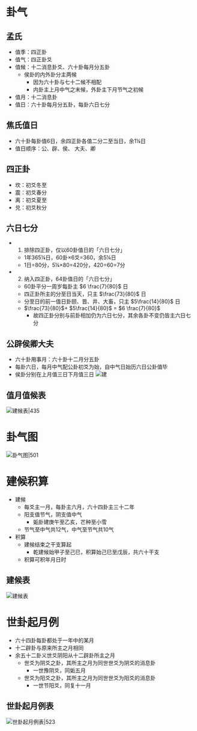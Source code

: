 # 卦气
## 孟氏
* 值季：四正卦
* 值气：四正卦爻
* 值候：十二消息卦爻、六十卦每月分五卦
	* 侯卦的内外卦分主两候
		* 因为六十卦与七十二候不相配
		* 内卦主上月中气之末候，外卦主下月节气之初候
* 值月：十二消息卦
* 值日：六十卦每月分五卦，每卦六日七分
## 焦氏值日
* 六十卦每卦值6日，余四正卦各值二分二至当日，余1¼日
* 值日顺序：公、辟、侯、 大夫、卿
## 四正卦
* 坎：初爻冬至
* 震：初爻春分
* 离：初爻夏至
* 兑：初爻秋分
## 六日七分
* 1. 排除四正卦，仅以60卦值日的「六日七分」
	* 1年365¼日，60卦×6爻=360，余5¼日
	* 1日=80分，5¼×80=420分，420÷60=7分
* 2. 纳入四正卦，64卦值日的「六日七分」
	* 60卦平分一周岁每卦主 $6 \frac{7}{80}$ 日
	* 四正卦所主的分至日当天，只主 $\frac{73}{80}$ 日
	* 分至日的前一值日卦颐、晋、井、大畜，只主 $5\frac{14}{80}$ 日
	* $\frac{73}{80}$+ $5\frac{14}{80}$ = $6 \frac{7}{80}$
		* 故四正卦分别与前卦相加仍为六日七分，其余各卦不变仍皆主六日七分
## 公辟侯卿大夫
* 六十卦用事月：六十卦十二月分五卦
* 每卦六日，每月中气配公卦初爻为始，自中气日始历六日公卦值毕
* 侯卦分别在上月值三日下月值三日
![建](https://raw.githubusercontent.com/Subiectum/Zhouyi/refs/heads/master/images/%E5%85%AC%E8%BE%9F%E4%BE%AF%E5%8D%BF%E5%A4%A7%E5%A4%AB%E5%8D%A6.webp)

## 值月值候表
![建候表|435](https://raw.githubusercontent.com/Subiectum/Zhouyi/refs/heads/master/images/%E5%80%BC%E6%9C%88%E5%80%BC%E5%80%99%E8%A1%A8.png)

# 卦气图
![卦气图|501](https://raw.githubusercontent.com/Subiectum/Zhouyi/refs/heads/master/images/%E5%8D%A6%E6%B0%94%E5%9B%BE-%E9%BB%84%E5%85%83%E7%82%B3.jpeg)

# 建候积算
* 建候
	* 每爻主一月，每卦主六月，六十四卦主三十二年
	* 阳支值节气，阴支值中气
		* 姤卦建庚午至乙亥，芒种至小雪
	* 节气至中气共12气，中气至节气共10气
* 积算
	* 建候结束之干支算起
		* 乾建候始甲子至己巳，积算始己巳至戊辰，共六十干支
	* 积算可积年月日时
## 建候表
![建候表](https://raw.githubusercontent.com/Subiectum/Zhouyi/refs/heads/master/images/%E5%BB%BA%E5%80%99%E5%9B%BE.png)

# 世卦起月例
* 六十四卦每卦都处于一年中的某月
* 十二辟卦与原来所主之月相同
* 余五十二卦义世爻阴阳从十二辟卦所主之月
	* 世爻为阴爻之卦，其所主之月为同世世爻为阴爻的消息卦
		* 一世豫阴爻，同姤五月
	* 世爻为阳爻之卦，其所主之月为同世世爻为阳爻的消息卦
		* 一世节阳爻，同复十一月
## 世卦起月例表
![世卦起月例表|523](https://raw.githubusercontent.com/Subiectum/Zhouyi/refs/heads/master/images/%E4%B8%96%E5%8D%A6%E8%B5%B7%E6%9C%88%E4%BE%8B.webp)
